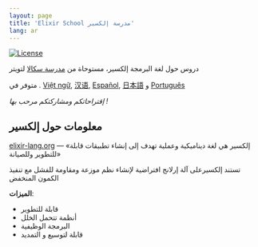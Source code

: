 ```yaml
---
layout: page
title: 'Elixir School مدرسة إلكسير'
lang: ar
---
```


[![License](http://img.shields.io/badge/license-MIT-brightgreen.svg)](http://opensource.org/licenses/MIT)

دروس حول لغة البرمجة إلكسير، مستوحاة من [مدرسة سكالا](http://twitter.github.io/scala_school/) لتويتر

متوفر في .  [Việt ngữ][vi], [汉语][cn], [Español][es], [日本語][jp] و [Português][pt]

[cn]: https://elixirschool.com/cn/
[es]: https://elixirschool.com/es/
[jp]: https://elixirschool.com/jp/
[pt]: https://elixirschool.com/pt/
[vi]: https://elixirschool.com/vi/

_إقتراحاتكم ومشاركتكم مرحب بها !_

## معلومات حول إلكسير

[elixir-lang.org](http://elixir-lang.org/) — «إلكسير هي لغة ديناميكية وعملية تهدف إلى إنشاء تطبيقات قابلة للتطوير وللصيانة»  

تستند إلكسيرعلى آلة إرلانج افتراضية لإنشاء نظم موزعة ومقاومة للفشل مع تنفيذ الكمون المنخفض

__الميزات__:

+ قابلة للتطوير
+ أنظمة تتحمل الخلل
+ البرمجة الوظيفية
+ قابلة لتوسيع و التمديد
